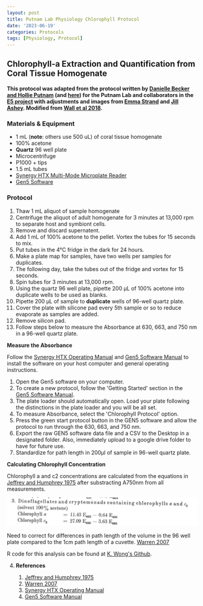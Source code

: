```yaml
---
layout: post
title: Putnam Lab Physiology Chlorophyll Protocol
date: '2023-06-19'
categories: Protocols
tags: [Physiology, Protocol]
---
```


## Chlorophyll-a Extraction and Quantification from Coral Tissue Homogenate

#### This protocol was adapted from the protocol written by [Danielle Becker and Hollie Putnam](https://github.com/urol-e5/protocols/blob/master/2020-01-01-Chlorophyll-Protocol.md?plain=1) (and [here](https://github.com/Putnam-Lab/Lab_Management/blob/master/Lab_Resources/Physiology_Protocols/Chlorophyll-Protocol.md)) for the Putnam Lab and collaborators in the [E5 project](https://e5coral.org/) with adjustments and images from [Emma Strand](https://github.com/emmastrand/EmmaStrand_Notebook/blob/master/_posts/2019-10-24-Chlorophyll-A-Protocol.md) and [Jill Ashey](https://github.com/JillAshey/JillAshey_Putnam_Lab_Notebook/blob/master/_posts/2023-01-18-Chlorophyll-a.md?plain=1).  Modified from [Wall et al 2018](https://link.springer.com/content/pdf/10.1007%2Fs00227-018-3317-z.pdf).  


### Materials & Equipment 

- 1 mL (**note**: others use 500 uL) of coral tissue homogenate 
- 100% acetone 
- **Quartz** 96 well plate 
- Microcentrifuge 
- P1000 + tips 
- 1.5 mL tubes 
- [Synergy HTX Multi-Mode Microplate Reader](https://www.biotek.com/products/detection-multi-mode-microplate-readers/synergy-htx-multi-mode-reader/)
- [Gen5 Software](https://www.biotek.com/products/software-robotics-software/gen5-microplate-reader-and-imager-software/)


### Protocol 

1. Thaw 1 mL aliquot of sample homogenate
2. Centrifuge the aliquot of adult homogenate for 3 minutes at 13,000 rpm to separate host and symbiont cells. 
3. Remove and discard supernatent. 
4. Add 1 mL of 100% acetone to the pellet. Vortex the tubes for 15 seconds to mix.
5. Put tubes in the 4°C fridge in the dark for 24 hours.
6. Make a plate map for samples, have two wells per samples for duplicates.
7. The following day, take the tubes out of the fridge and vortex for 15 seconds. 
8. Spin tubes for 3 minutes at 13,000 rpm.
9. Using the quartz 96 well plate, pipette 200 µL of 100% acetone into duplicate wells to be used as blanks.
10. Pipette 200 µL of sample to **duplicate** wells of 96-well quartz plate.
11. Cover the plate with silicone pad every 5th sample or so to reduce evaporate as samples are added.  
12. Remove silicon pad.   
13. Follow steps below to measure the Absorbance at 630, 663, and 750 nm in a 96-well quartz plate.

**Measure the Absorbance**  

Follow the [Synergy HTX Operating Manual](https://github.com/zdellaert/ZD_Putnam_Lab_Notebook/blob/master/protocols/synergy_htx_manual.pdf) and [Gen5 Software Manual](https://github.com/zdellaert/ZD_Putnam_Lab_Notebook/blob/master/protocols/Gen5_software_manual.pdf) to install the software on your host computer and general operating instructions.

1. Open the Gen5 software on your computer.
2. To create a new protocol, follow the 'Getting Started' section in the [Gen5 Software Manual](https://github.com/zdellaert/ZD_Putnam_Lab_Notebook/blob/master/protocols/Gen5_software_manual.pdf).
3. The plate loader should automatically open. Load your plate following the distinctions in the plate loader and you will be all set.
4. To measure Absorbance, select the 'Chlorophyll Protocol' option.
5. Press the green start protocol button in the GEN5 software and allow the protocol to run through the 630, 663, and 750 nm.
6. Export the raw GEN5 software data file and a CSV to the Desktop in a designated folder. Also, immediately upload to a google drive folder to have for future use. 
7. Standardize for path length in 200µl of sample in 96-well quartz plate.

**Calculating Chlorophyll Concentration**  

Chlorophyll a and c2 concentrations are calculated from the equations in [Jeffrey and Humphrey 1975](https://reader.elsevier.com/reader/sd/pii/S0015379617307783?token=0937035D38C07F29ADF00F1F2A21F20F221219B1CC11A444A4F84D16B98EC3A6AD941D191BA2135A68C98BA62A0B69FE) after substracting A750nm from all measurements.  

![Chlorophyll_Equation.png](https://github.com/zdellaert/ZD_Putnam_Lab_Notebook/blob/master/images/protocols/Chlorophyll_Equation.png?raw=true)

Need to correct for differences in path length of the volume in the 96 well plate compared to the 1cm path length of a cuvette.
[Warren 2007](https://www.tandfonline.com/doi/full/10.1080/01904160802135092?casa_token=RqeUl1Ccg7AAAAAA%3A6SyNAs848qrRk1-Tf1g088xWD10z1Xngb8cmcgRvC3jYSYPugr2cL8QG9wFvrFj7xZF-pqqUozonRg)

R code for this analysis can be found at [K. Wong's Github](https://urldefense.proofpoint.com/v2/url?u=https-3A__github.com_kevinhwong1_Thermal-5FTransplant-5F2017-2D2018_blob_master_scripts_ChlorophyllA.R&d=DwMFaQ&c=dWz0sRZOjEnYSN4E4J0dug&r=hzX7Pj5Cn4ufjLQbICvWcOqlrencJyNZMIrmCT00z_o&m=Hpn_SeiBeA7gle40eXLMx3-j3YSrgRHCsOsZ3E5cSGA&s=q5PUrza32gdiEvIa0nI8pMvjeaMw9LFkIDujTh_tGPw&e=).

4. <a name="References"></a> **References**

    1.  [Jeffrey and Humphrey 1975](https://reader.elsevier.com/reader/sd/pii/S0015379617307783?token=0937035D38C07F29ADF00F1F2A21F20F221219B1CC11A444A4F84D16B98EC3A6AD941D191BA2135A68C98BA62A0B69FE)
    2. [Warren 2007](https://www.tandfonline.com/doi/full/10.1080/01904160802135092?casa_token=RqeUl1Ccg7AAAAAA%3A6SyNAs848qrRk1-Tf1g088xWD10z1Xngb8cmcgRvC3jYSYPugr2cL8QG9wFvrFj7xZF-pqqUozonRg)
    3. [Synergy HTX Operating Manual](https://github.com/zdellaert/ZD_Putnam_Lab_Notebook/blob/master/protocols/synergy_htx_manual.pdf)
    4. [Gen5 Software Manual](https://github.com/zdellaert/ZD_Putnam_Lab_Notebook/blob/master/protocols/Gen5_software_manual.pdf)
